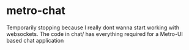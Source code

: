 # metro-chat

Temporarily stopping because I really dont wanna start working with websockets. The code in chat/ has everything required for a Metro-UI based chat application

